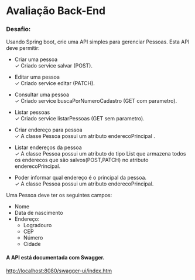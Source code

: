 # Avaliação Back-End

### Desafio:

Usando Spring boot, crie uma API simples para gerenciar Pessoas. Esta API deve permitir:
* Criar uma pessoa <br/>
  &check; Criado service salvar (POST).


* Editar uma pessoa<br/>
  &check; Criado service editar (PATCH).


* Consultar uma pessoa<br/>
  &check; Criado service buscaPorNumeroCadastro (GET com parametro).


* Listar pessoas<br/>
  &check; Criado service listarPessoas (GET sem parametro).


* Criar endereço para pessoa<br/>
  &check; A classe Pessoa possui um atributo enderecoPrincipal .


* Listar endereços da pessoa<br/>
  &check; A classe Pessoa possui um atributo do tipo List que armazena todos os enderecos que são salvos(POST,PATCH) no atributo enderecoPrincipal. 


* Poder informar qual endereço é o principal da pessoa.<br/>
  &check; A classe Pessoa possui um atributo enderecoPrincipal.

Uma Pessoa deve ter os seguintes campos:
* Nome
* Data de nascimento
* Endereço: 
  * Logradouro 
  * CEP 
  * Número
  * Cidade
  

#### A API está documentada com Swagger.
<http://localhost:8080/swagger-ui/index.htm>
